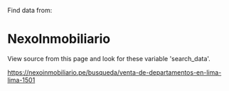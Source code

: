 
Find data from:

# NexoInmobiliario
View source from this page and look for these variable 'search_data'.

https://nexoinmobiliario.pe/busqueda/venta-de-departamentos-en-lima-lima-1501



